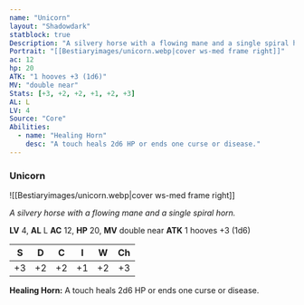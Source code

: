 ```yaml
---
name: "Unicorn"
layout: "Shadowdark"
statblock: true
Description: "A silvery horse with a flowing mane and a single spiral horn."
Portrait: "[[Bestiaryimages/unicorn.webp|cover ws-med frame right]]"
ac: 12
hp: 20
ATK: "1 hooves +3 (1d6)"
MV: "double near"
Stats: [+3, +2, +2, +1, +2, +3]
AL: L
LV: 4
Source: "Core"
Abilities:
  - name: "Healing Horn"
    desc: "A touch heals 2d6 HP or ends one curse or disease."
---
```


### Unicorn

![[Bestiaryimages/unicorn.webp|cover ws-med frame right]]

_A silvery horse with a flowing mane and a single spiral horn._

**LV** 4, **AL** L
**AC** 12, **HP** 20, **MV** double near
**ATK** 1 hooves +3 (1d6)

|  S  |  D  |  C  |  I  |  W  |  Ch  |
|:---:|:---:|:---:|:---:|:---:|:----:|
| +3 | +2 | +2 | +1 | +2 | +3 |

**Healing Horn:** A touch heals 2d6 HP or ends one curse or disease.

